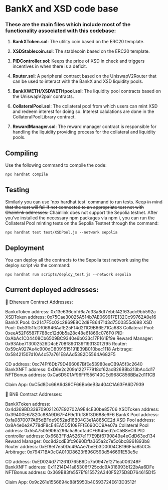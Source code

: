 # BankX and XSD code base
### These are the main files which include most of the functionality associated with this codebase:

1. **BankXToken.sol**: The utility coin based on the ERC20 template.

2. **XSDStablecoin.sol**: The stablecoin based on the ERC20 template.

3. **PIDController.sol**: Keeps the price of XSD in check and triggers incentives in when there is a deficit.

4. **Router.sol**: A peripheral contract based on the UniswapV2Router that can be used to interact with the BankX and XSD liquidity pools.

5. **BankXWETH/XSDWETHpool.sol**: The liquidity pool contracts based on the UniswapV2pair contracts.

6. **CollateralPool.sol**: The collateral pool from which users can mint XSD and redeem interest for doing so. Interest calulations are done in the CollateralPoolLibrary contract.

7. **RewardManager.sol**: The reward manager contract is responsible for handling the liquidity providing process for the collateral and liquidity pools.

## Compiling
Use the following command to compile the code: 
```
npx hardhat compile
```

## Testing

Similarly you can use 'npx hardhat test' command to run tests. ~~Keep in mind that the test will fail if not connected to an appropriate test net with Chainlink addresses.~~ Chainlink does not support the Sepolia testnet.
After you've installed the necessary npm packages via npm i, you can run the Collateral Pool minting tests on the Sepolia Testnet through the command: 
```
npx hardhat test test/XSDPool.js --network sepolia
```

## Deployment
You can deploy all the contracts to the Sepolia test network using the deploy script via the command:
```
npx hardhat run scripts/deploy_test.js --network sepolia

```

## Current deployed addresses:

🧐 Ethereum Contract Addresses:

BankxToken address:   0x13e636cbfd6a7d33a8df7ebbf42f63adc9bb592a
XSDToken address:   0x75Cae30025A514b7AE069917E132Cc99762A0e16
BankX Pool:  0x2147F5c02c2869E8C2d8F86471d3d7500355d698
XSD Pool:  0x53f51fcDf06946AafE25F14d2f1C9B66E71Ca683
Collateral Pool:  0xeeA52F6587F788cc12d0b5a28c48e61866c076F0
PID:  0xAbAc1C04408Cb6509BC9340e6b033c17F161Ef9e
Reward Manager:  0x93Abe713002526D4cE708f890139f19313012f95
Router: 0x59cA927Ae4c900dC8091515191E39B010bec1118
Arbitrage: 0x58421507d10A4c57a761E8AAd5382D5564A682F5

CD address:  0xc74Ff6Db79D466087BfEe53980eeCB9A5f3c2640
BankXNFT address:  0xD6e2c209a1227F7918cf62acB26BBb213bAc4d17
NFTBonus address:  0xCa6D501Af96Fff556140CEd968C856BBa2d111CB

Claim App:  0xC5d8Dc66A6d36CF66Bb6eB3a404C1A63FA6D7939


🧐 BNB Contract Addresses:

BankXToken address:  0x4d369BD339709021267E92702A9E4cE30be85706
XSDToken address:  0x39400E67820c88A9D67F4F9c1fbf86f3D688e9F6
BankX Pool address:  0xfa0870077A65dBFde9052ad16B04C3e1A885CE2d
XSD Pool address:  0x8A4e0e2A778dF8cE4EA5D5108FFfE690CC9Ae07a
Collateral Pool address:  0x55A75059065296a5a8cdfadCF6945ed2cC5B8eC6
PID controller address:  0x6683FFdA5267e1F7E9Bf6790849a4eCdD63ed134
Reward Manager:  0xc8d2cdE3fc9690Dffa365a2c7e5c6bc8961893b8
Router address:  0xEf8ef7e50Dc49AAe7beEb3D0004CB196F5a850C5
Arbitrage:  0x79471BA0cCA010D8623f896C593d546691E53e5e

CD address:  0xED024d771261D765B9Dc7b0947ef271ea006248F
BankXNFT address:  0x11214D41a85306f725cdd9A318993b122bAa6DFe
NFTBonus address:  0x369B83fe557Ef815572A340F5275D8D764615D15

Claim App:  0x9c261e1556694c88f5950b40593724E613D3512f















